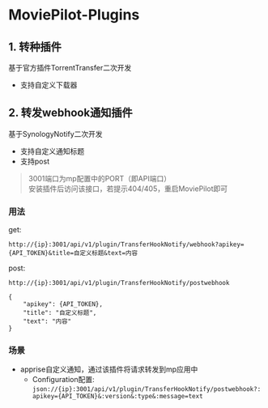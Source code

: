 # MoviePilot-Plugins
## 1. 转种插件
  基于官方插件TorrentTransfer二次开发
- 支持自定义下载器
## 2. 转发webhook通知插件
基于SynologyNotify二次开发
- 支持自定义通知标题
- 支持post

>3001端口为mp配置中的PORT（即API端口）  
>安装插件后访问该接口，若提示404/405，重启MoviePilot即可

### 用法
get: 
``` 
http://{ip}:3001/api/v1/plugin/TransferHookNotify/webhook?apikey={API_TOKEN}&title=自定义标题&text=内容
```

post:
```
http://{ip}:3001/api/v1/plugin/TransferHookNotify/postwebhook

{
    "apikey": {API_TOKEN},
    "title": "自定义标题",
    "text": "内容"
}
```
### 场景
- apprise自定义通知，通过该插件将请求转发到mp应用中
  - Configuration配置: `json://{ip}:3001/api/v1/plugin/TransferHookNotify/postwebhook?:apikey={API_TOKEN}&:version&:type&:message=text`